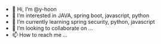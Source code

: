 - 👋 Hi, I’m @y-hoon
- 👀 I’m interested in JAVA, spring boot, javascript, python
- 🌱 I’m currently learning spring security, python, javascript
- 💞️ I’m looking to collaborate on ...
- 📫 How to reach me ...

<!---
y-hoon/y-hoon is a ✨ special ✨ repository because its `README.md` (this file) appears on your GitHub profile.
You can click the Preview link to take a look at your changes.
--->
